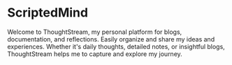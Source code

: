 # ScriptedMind
Welcome to ThoughtStream, my personal platform for blogs, documentation, and reflections. Easily organize and share my ideas and experiences. Whether it's daily thoughts, detailed notes, or insightful blogs, ThoughtStream helps me to capture and explore my journey.
